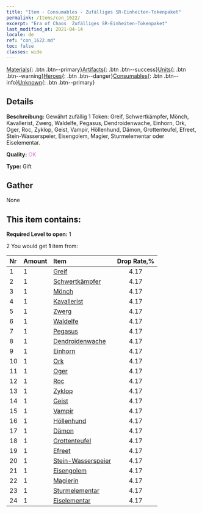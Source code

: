 ```yaml
---
title: "Item - Consumables - Zufälliges SR-Einheiten-Tokenpaket"
permalink: /Items/con_1622/
excerpt: "Era of Chaos  Zufälliges SR-Einheiten-Tokenpaket"
last_modified_at: 2021-04-14
locale: de
ref: "con_1622.md"
toc: false
classes: wide
---
```

 [Materials](/de/Items/){: .btn .btn--primary}[Artifacts](/de/Items/Artifacts/){: .btn .btn--success}[Units](/de/Items/Units/){: .btn .btn--warning}[Heroes](/de/Items/Heroes/){: .btn .btn--danger}[Consumables](/de/Items/Consumables/){: .btn .btn--info}[Unknown](/de/Items/Unknown/){: .btn .btn--primary}

## Details
 **Beschreibung:** Gewährt zufällig 1 Token: Greif, Schwertkämpfer, Mönch, Kavallerist, Zwerg, Waldelfe, Pegasus, Dendroidenwache, Einhorn, Ork, Oger, Roc, Zyklop, Geist, Vampir, Höllenhund, Dämon, Grottenteufel, Efreet, Stein-Wasserspeier, Eisengolem, Magier, Sturmelementar oder Eiselementar.

 **Quality:** <span style="color: #DA70D6">OK</span>

 **Type:** Gift

## Gather

  None

## This item contains:

 **Required Level to open:** 1

 2 You would get **1** item  from:

  | Nr | Amount |     Item    | Drop Rate,% |
  |:---|:-------|:------------|:---------:|
  | 1 | 1 | [Greif](/de/Items/unt_192/) | 4.17 | 
  | 2 | 1 | [Schwertkämpfer](/de/Items/unt_193/) | 4.17 | 
  | 3 | 1 | [Mönch](/de/Items/unt_194/) | 4.17 | 
  | 4 | 1 | [Kavallerist](/de/Items/unt_195/) | 4.17 | 
  | 5 | 1 | [Zwerg](/de/Items/unt_200/) | 4.17 | 
  | 6 | 1 | [Waldelfe](/de/Items/unt_201/) | 4.17 | 
  | 7 | 1 | [Pegasus](/de/Items/unt_202/) | 4.17 | 
  | 8 | 1 | [Dendroidenwache](/de/Items/unt_203/) | 4.17 | 
  | 9 | 1 | [Einhorn](/de/Items/unt_204/) | 4.17 | 
  | 10 | 1 | [Ork](/de/Items/unt_219/) | 4.17 | 
  | 11 | 1 | [Oger](/de/Items/unt_220/) | 4.17 | 
  | 12 | 1 | [Roc](/de/Items/unt_221/) | 4.17 | 
  | 13 | 1 | [Zyklop](/de/Items/unt_222/) | 4.17 | 
  | 14 | 1 | [Geist](/de/Items/unt_210/) | 4.17 | 
  | 15 | 1 | [Vampir](/de/Items/unt_211/) | 4.17 | 
  | 16 | 1 | [Höllenhund](/de/Items/unt_228/) | 4.17 | 
  | 17 | 1 | [Dämon](/de/Items/unt_229/) | 4.17 | 
  | 18 | 1 | [Grottenteufel](/de/Items/unt_230/) | 4.17 | 
  | 19 | 1 | [Efreet](/de/Items/unt_231/) | 4.17 | 
  | 20 | 1 | [Stein-Wasserspeier](/de/Items/unt_236/) | 4.17 | 
  | 21 | 1 | [Eisengolem](/de/Items/unt_237/) | 4.17 | 
  | 22 | 1 | [Magierin](/de/Items/unt_238/) | 4.17 | 
  | 23 | 1 | [Sturmelementar](/de/Items/unt_263/) | 4.17 | 
  | 24 | 1 | [Eiselementar](/de/Items/unt_264/) | 4.17 | 
